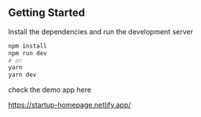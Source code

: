 ## Getting Started

Install the dependencies and run the development server

```bash
npm install
npm run dev
# or
yarn
yarn dev
```

check the demo app here 

https://startup-homepage.netlify.app/

